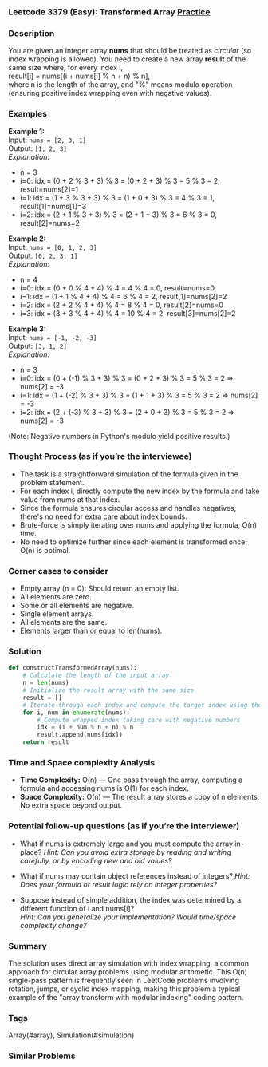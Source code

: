 ### Leetcode 3379 (Easy): Transformed Array [Practice](https://leetcode.com/problems/transformed-array)

### Description  
You are given an integer array **nums** that should be treated as *circular* (so index wrapping is allowed). You need to create a new array **result** of the same size where, for every index i,  
result[i] = nums[(i + nums[i] % n + n) % n],  
where n is the length of the array, and "%" means modulo operation (ensuring positive index wrapping even with negative values).

### Examples  

**Example 1:**  
Input: `nums = [2, 3, 1]`  
Output: `[1, 2, 3]`  
*Explanation:*
- n = 3
- i=0: idx = (0 + 2 % 3 + 3) % 3 = (0 + 2 + 3) % 3 = 5 % 3 = 2, result=nums[2]=1  
- i=1: idx = (1 + 3 % 3 + 3) % 3 = (1 + 0 + 3) % 3 = 4 % 3 = 1, result[1]=nums[1]=3  
- i=2: idx = (2 + 1 % 3 + 3) % 3 = (2 + 1 + 3) % 3 = 6 % 3 = 0, result[2]=nums=2

**Example 2:**  
Input: `nums = [0, 1, 2, 3]`  
Output: `[0, 2, 3, 1]`  
*Explanation:*
- n = 4
- i=0: idx = (0 + 0 % 4 + 4) % 4 = 4 % 4 = 0, result=nums=0  
- i=1: idx = (1 + 1 % 4 + 4) % 4 = 6 % 4 = 2, result[1]=nums[2]=2  
- i=2: idx = (2 + 2 % 4 + 4) % 4 = 8 % 4 = 0, result[2]=nums=0  
- i=3: idx = (3 + 3 % 4 + 4) % 4 = 10 % 4 = 2, result[3]=nums[2]=2  

**Example 3:**  
Input: `nums = [-1, -2, -3]`  
Output: `[3, 1, 2]`  
*Explanation:*  
- n = 3
- i=0: idx = (0 + (-1) % 3 + 3) % 3 = (0 + 2 + 3) % 3 = 5 % 3 = 2 ⇒ nums[2] = -3  
- i=1: idx = (1 + (-2) % 3 + 3) % 3 = (1 + 1 + 3) % 3 = 5 % 3 = 2 ⇒ nums[2] = -3  
- i=2: idx = (2 + (-3) % 3 + 3) % 3 = (2 + 0 + 3) % 3 = 5 % 3 = 2 ⇒ nums[2] = -3  

(Note: Negative numbers in Python's modulo yield positive results.)

### Thought Process (as if you’re the interviewee)  
- The task is a straightforward simulation of the formula given in the problem statement.
- For each index i, directly compute the new index by the formula and take value from nums at that index.
- Since the formula ensures circular access and handles negatives, there's no need for extra care about index bounds.
- Brute-force is simply iterating over nums and applying the formula, O(n) time.
- No need to optimize further since each element is transformed once; O(n) is optimal.

### Corner cases to consider  
- Empty array (n = 0): Should return an empty list.
- All elements are zero.
- Some or all elements are negative.
- Single element arrays.
- All elements are the same.
- Elements larger than or equal to len(nums).

### Solution

```python
def constructTransformedArray(nums):
    # Calculate the length of the input array
    n = len(nums)
    # Initialize the result array with the same size
    result = []
    # Iterate through each index and compute the target index using the formula
    for i, num in enumerate(nums):
        # Compute wrapped index taking care with negative numbers
        idx = (i + num % n + n) % n
        result.append(nums[idx])
    return result
```

### Time and Space complexity Analysis  

- **Time Complexity:** O(n) — One pass through the array, computing a formula and accessing nums is O(1) for each index.
- **Space Complexity:** O(n) — The result array stores a copy of n elements. No extra space beyond output.

### Potential follow-up questions (as if you’re the interviewer)  

- What if nums is extremely large and you must compute the array in-place?
  *Hint: Can you avoid extra storage by reading and writing carefully, or by encoding new and old values?*

- What if nums may contain object references instead of integers?
  *Hint: Does your formula or result logic rely on integer properties?*

- Suppose instead of simple addition, the index was determined by a different function of i and nums[i]?  
  *Hint: Can you generalize your implementation? Would time/space complexity change?*

### Summary
The solution uses direct array simulation with index wrapping, a common approach for circular array problems using modular arithmetic. This O(n) single-pass pattern is frequently seen in LeetCode problems involving rotation, jumps, or cyclic index mapping, making this problem a typical example of the "array transform with modular indexing" coding pattern.

### Tags
Array(#array), Simulation(#simulation)

### Similar Problems
